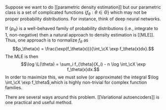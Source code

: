 Suppose we want to do [[parametric density estimation]] but our parametric class is a set of complicated functions $\{f_\theta:\theta\in\Theta\}$ which may not be proper probability distributions. For instance, think of deep neural networks. 

If $\{p_\theta\}$ is a well-behaved family of probability distributions (i.e., integrate to 1, non-negative) then a natural approach to density estimation is [[MLE]]. Thus, one approach is to normalize $f_\theta$ as 
$$p_\theta(x) = \frac{\exp(f_\theta(x))}{\int_\cX \exp f_\theta(x)dx}.$$
The MLE is then 
$$\log \L(\theta) = \sum_i f_{\theta}(X_i) - n \log \int_\cX \exp f_\theta(x)dx.$$
In order to maximize this, we must solve (or approximate) the integral $\log \int_\cX \exp f_\theta$,which is highly non-trivial for complex function families.  

There are several ways around this problem. [[Variational autoencoders]] is one practical and useful method. 